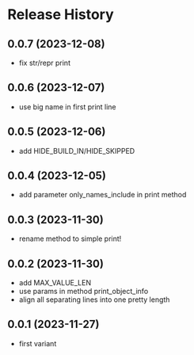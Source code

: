 Release History
===============

0.0.7 (2023-12-08)
-------------------
- fix str/repr print

0.0.6 (2023-12-07)
-------------------
- use big name in first print line

0.0.5 (2023-12-06)
-------------------
- add HIDE_BUILD_IN/HIDE_SKIPPED

0.0.4 (2023-12-05)
-------------------
- add parameter only_names_include in print method

0.0.3 (2023-11-30)
-------------------
- rename method to simple print! 

0.0.2 (2023-11-30)
-------------------
- add MAX_VALUE_LEN
- use params in method print_object_info
- align all separating lines into one pretty length

0.0.1 (2023-11-27)
-------------------
- first variant
